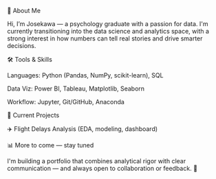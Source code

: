 👋 About Me

Hi, I’m Josekawa — a psychology graduate with a passion for data. I'm currently transitioning into the data science and analytics space, with a strong interest in how numbers can tell real stories and drive smarter decisions.

🛠️ Tools & Skills

Languages: Python (Pandas, NumPy, scikit-learn), SQL

Data Viz: Power BI, Tableau, Matplotlib, Seaborn

Workflow: Jupyter, Git/GitHub, Anaconda

📁 Current Projects

✈️ Flight Delays Analysis (EDA, modeling, dashboard)

📊 More to come — stay tuned

I'm building a portfolio that combines analytical rigor with clear communication — and always open to collaboration or feedback. 🤝
